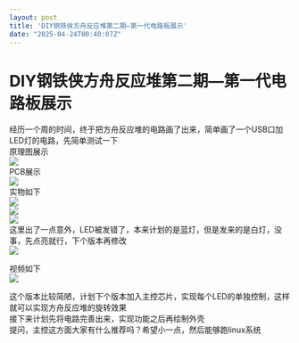 ```yaml
---
layout: post
title: 'DIY钢铁侠方舟反应堆第二期—第一代电路板展示'
date: "2025-04-24T00:40:07Z"
---
```

DIY钢铁侠方舟反应堆第二期—第一代电路板展示
=======================

经历一个周的时间，终于把方舟反应堆的电路画了出来，简单画了一个USB口加LED灯的电路，先简单测试一下  
原理图展示  
![](https://img2024.cnblogs.com/blog/3523166/202504/3523166-20250423222038740-951247879.png)  
PCB展示  
![](https://img2024.cnblogs.com/blog/3523166/202504/3523166-20250423222041670-2108975292.png)  
实物如下  
![](https://img2024.cnblogs.com/blog/3523166/202504/3523166-20250423222046648-313712323.png)  
![](https://img2024.cnblogs.com/blog/3523166/202504/3523166-20250423222101028-1837132857.png)  
![](https://img2024.cnblogs.com/blog/3523166/202504/3523166-20250423222103954-645454158.png)  
这里出了一点意外，LED被发错了，本来计划的是蓝灯，但是发来的是白灯，没事，先点亮就行，下个版本再修改  
![](https://img2024.cnblogs.com/blog/3523166/202504/3523166-20250423222106121-1319916292.png)

视频如下  
![](https://img2024.cnblogs.com/blog/3523166/202504/3523166-20250423222128884-350735107.gif)

这个版本比较简陋，计划下个版本加入主控芯片，实现每个LED的单独控制，这样就可以实现方舟反应堆的旋转效果  
接下来计划先将电路完善出来，实现功能之后再绘制外壳  
提问，主控这方面大家有什么推荐吗？希望小一点，然后能够跑linux系统